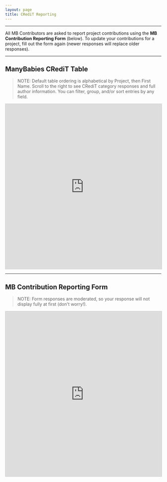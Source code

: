 ```yaml
---
layout: page
title: CRediT Reporting
---
```



***
All MB Contributors are asked to report project contributions using the **MB Contribution Reporting Form** (below). To update your contributions for a project, fill out the form again (newer responses will replace older responses).

***
## ManyBabies CRediT Table

> NOTE: Default table ordering is alphabetical by Project, then First Name. Scroll to the right to see CRediT category responses and full author information. You can filter, group, and/or sort entries by any field.

<!-- iframe embed CRediT responses public view -->
<iframe class="airtable-embed" src="https://airtable.com/embed/appRoqMKzcK3NsXt4/shrHKXLX6a6W4WZni?backgroundColor=blueDusty&viewControls=on" frameborder="0" onmousewheel="" width="100%" height="533" style="background: transparent; border: 1px solid #ccc;"></iframe>

***
## MB Contribution Reporting Form

> NOTE: Form responses are moderated, so your response will not display fully at first (don't worry!). 

<iframe class="airtable-embed" src="https://airtable.com/embed/appRoqMKzcK3NsXt4/pagwIZbZl4BvtlYtF/form" frameborder="0" onmousewheel="" width="100%" height="533" style="background: transparent; border: 1px solid #ccc;"></iframe>
